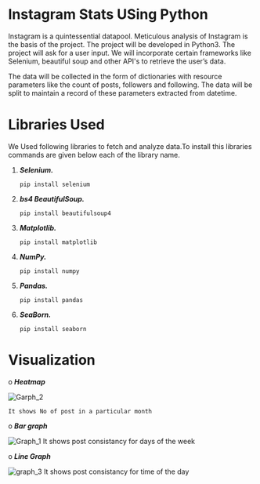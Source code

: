 
# Instagram Stats USing Python

Instagram is a quintessential datapool. Meticulous analysis of Instagram is the
basis of the project. The project will be developed in Python3. The project will ask
for a user input. We will incorporate certain frameworks like Selenium,
beautiful soup and other API's to retrieve the user’s data.

The data will be collected in the form of dictionaries with resource parameters like
the count of posts, followers and following. The data will be split to maintain a
record of these parameters extracted from datetime.

# Libraries Used
We Used following libraries to fetch and analyze data.To install this libraries commands are given below each of the library name. 
  1. **_Selenium._**
        
        `pip install selenium`
  2. **_bs4 BeautifulSoup._** 
        
        `pip install beautifulsoup4`
        
  3. **_Matplotlib._**
  
        `pip install matplotlib`
  
  4. **_NumPy._**
      
      `pip install numpy`
  
  5. **_Pandas._**
  
       `pip install pandas`
  
  6. **_SeaBorn._**
    
      `pip install seaborn`
 
 # Visualization
 
 o **_Heatmap_**
 
   ![Garph_2](https://user-images.githubusercontent.com/66065422/128352763-820a58dd-ac52-4a97-90f8-a665dd57cac1.png)
   
    It shows No of post in a particular month
 
o **_Bar graph_** 
 
 ![Graph_1](https://user-images.githubusercontent.com/66065422/128352987-6343a48d-b20e-4cbf-bf71-931753240fa4.png)
    It shows post consistancy for days of the week
 
 o **_Line Graph_**
 
 ![graph_3](https://user-images.githubusercontent.com/66065422/128353017-86bdc344-15d6-4c6b-be47-bc86a56d1527.png)
    It shows post consistancy for time of the day

